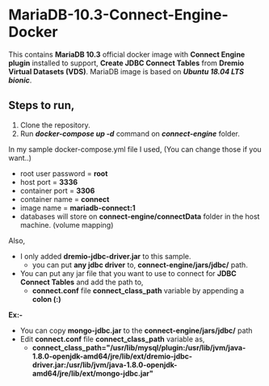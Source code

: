 # MariaDB-10.3-Connect-Engine-Docker

This contains **MariaDB 10.3** official docker image with **Connect Engine plugin** installed to support,
**Create JDBC Connect Tables** from **Dremio Virtual Datasets (VDS)**.
MariaDB image is based on **_Ubuntu 18.04 LTS bionic_**.

## Steps to run,
1. Clone the repository.
2. Run **_docker-compose up -d_** command on **_connect-engine_** folder.


In my sample docker-compose.yml file I used, (You can change those if you want..)
* root user password = **root**
* host port = **3336**
* container port = **3306**
* container name = **connect**
* image name = **mariadb-connect:1**
* databases will store on **connect-engine/connectData** folder in the host machine. (volume mapping)


Also,
* I only added **dremio-jdbc-driver.jar** to this sample. 
  * you can put **any jdbc driver** to, **connect-engine/jars/jdbc/** path.
* You can put any jar file that you want to use to connect for **JDBC Connect Tables** and add the path to,
  * **connect.conf** file **connect_class_path** variable by appending a **colon (:)**

**Ex:-**
* You can copy **mongo-jdbc.jar** to the **connect-engine/jars/jdbc/** path
* Edit **connect.conf** file **connect_class_path** variable as,
  * **connect_class_path="/usr/lib/mysql/plugin:/usr/lib/jvm/java-1.8.0-openjdk-amd64/jre/lib/ext/dremio-jdbc-driver.jar:/usr/lib/jvm/java-1.8.0-openjdk-amd64/jre/lib/ext/mongo-jdbc.jar"**
